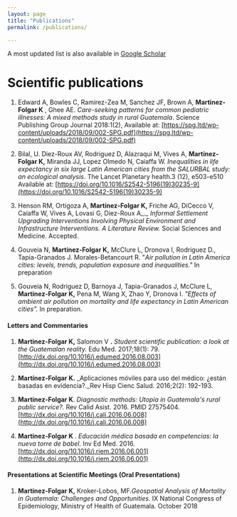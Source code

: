 ```yaml
---
layout: page
title: "Publications"
permalink: /publications/

---
```


A most updated list is also available in [Google Scholar](https://scholar.google.com/citations?user=cAUPpBgAAAAJ) 


# Scientific publications

1. Edward A, Bowles C, Ramirez-Zea M, Sanchez JF, Brown A, **Martinez-Folgar K** , Ghee AE. _Care-seeking patterns for common pediatric illnesses: A mixed methods study in rural Guatemala_. Science Publishing Group Journal 2018:1(2), Available at: [https://spg.ltd/wp-content/uploads/2018/09/002-SPG.pdf](https://spg.ltd/wp-content/uploads/2018/09/002-SPG.pdf)

1. Bilal, U. Diez-Roux AV, Rodriguez D, Alazraqui M, Vives A, **Martinez-Folgar K,** Miranda JJ, Lopez Olmedo N, Caiaffa W. _Inequalities in life expectancy in six large Latin American cities from the SALURBAL study: an ecological analysis_. The Lancet Planetary health.3 (12), e503-e510 Available at: [https://doi.org/10.1016/S2542-5196(19)30235-9](https://doi.org/10.1016/S2542-5196(19)30235-9)

1. Henson RM, Ortigoza A, **Martinez-Folgar K,** Friche AG, DiCecco V, Caiaffa W, Vives A, Lovasi G, Diez-Roux A_._ _Informal Settlement Upgrading Interventions Involving Physical Environment and Infrastructure Interventions. A Literature Review._ Social Sciences and Medicine. Accepted.

1. Gouveia N, **Martinez-Folgar K,** McClure L, Dronova I, Rodriguez D., Tapia-Granados J. Morales-Betancourt R. &quot;_Air pollution in Latin America cities: levels, trends, population exposure and inequalities.&quot;_ In preparation

1. Gouveia N, Rodriguez D, Barnoya J, Tapia-Granados J, McClure L, **Martinez-Folgar K,** Pena M, Wang X, Zhao Y, Dronova I. _&quot;Effects of ambient air pollution on mortality and life expectancy in Latin American cities&quot;._ In preparation.

#### Letters and Commentaries

1. **Martinez-Folgar K,** Salomon V **.** _Student scientific publication: a look at the Guatemalan reality._ Edu Med. 2017;18(1): 79. [http://dx.doi.org/10.1016/j.edumed.2016.08.003](http://dx.doi.org/10.1016/j.edumed.2016.08.003)

1. **Martínez-Folgar K.** _Aplicaciones móviles para uso del médico: ¿están basadas en evidencia?._Rev Hisp Cienc Salud. 2016;2(2): 192-193.

1. **Martinez-Folgar K**. _Diagnostic methods: Utopia in Guatemala&#39;s rural public service?._ Rev Calid Asist. 2016. PMID 27575404. [http://dx.doi.org/10.1016/j.cali.2016.06.008](http://dx.doi.org/10.1016/j.cali.2016.06.008)

1. **Martinez-Folgar K** _. Educación médica basada en competencias: la nueva torre de babel_. Inv Ed Med. 2016. [http://dx.doi.org/10.1016/j.riem.2016.06.001](http://dx.doi.org/10.1016/j.riem.2016.06.001)

#### Presentations at Scientific Meetings (Oral Presentations)

1. **Martinez-Folgar K,** Kroker-Lobos, MF._Geospatial Analysis of Mortality in Guatemala: Challenges and Opportunities._ IX National Congress of Epidemiology, Ministry of Health of Guatemala. October 2018
